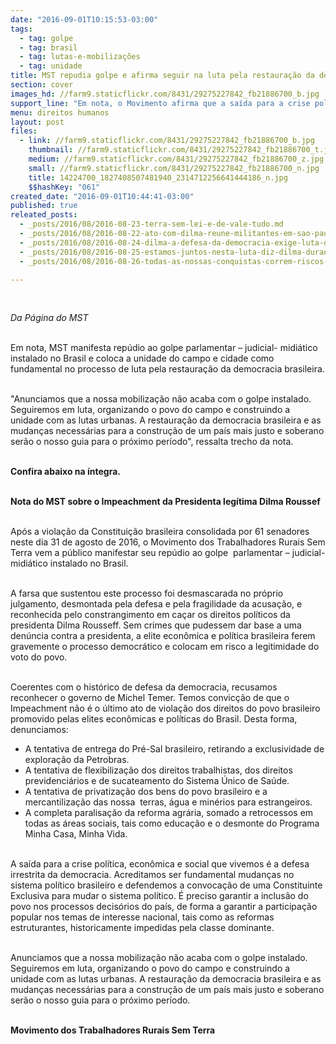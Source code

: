 ```yaml
---
date: "2016-09-01T10:15:53-03:00"
tags:
  - tag: golpe
  - tag: brasil
  - tag: lutas-e-mobilizações
  - tag: unidade
title: MST repudia golpe e afirma seguir na luta pela restauração da democracia brasileira
section: cover
images_hd: //farm9.staticflickr.com/8431/29275227842_fb21886700_b.jpg
support_line: "Em nota, o Movimento afirma que a saída para a crise política, econômica e social que vivemos é a defesa irrestrita da democracia"
menu: direitos humanos
layout: post
files:
  - link: //farm9.staticflickr.com/8431/29275227842_fb21886700_b.jpg
    thumbnail: //farm9.staticflickr.com/8431/29275227842_fb21886700_t.jpg
    medium: //farm9.staticflickr.com/8431/29275227842_fb21886700_z.jpg
    small: //farm9.staticflickr.com/8431/29275227842_fb21886700_n.jpg
    title: 14224700_1827408507481940_2314712256641444186_n.jpg
    $$hashKey: "061"
created_date: "2016-09-01T10:44:41-03:00"
published: true
releated_posts:
  - _posts/2016/08/2016-08-23-terra-sem-lei-e-de-vale-tudo.md
  - _posts/2016/08/2016-08-22-ato-com-dilma-reune-militantes-em-sao-paulo.md
  - _posts/2016/08/2016-08-24-dilma-a-defesa-da-democracia-exige-luta-diaria.md
  - _posts/2016/08/2016-08-25-estamos-juntos-nesta-luta-diz-dilma-durante-ato-em-brasilia.md
  - _posts/2016/08/2016-08-26-todas-as-nossas-conquistas-correm-riscos-de-serem-anuladas-alerta-advogado-popular.md

---
```

<p>&nbsp;</p>

<p><em>Da P&aacute;gina do MST </em></p>

<p><br />
Em nota, MST manifesta rep&uacute;dio ao golpe parlamentar &ndash; judicial- midi&aacute;tico instalado no Brasil e coloca a unidade do campo e cidade como fundamental no processo de luta pela restaura&ccedil;&atilde;o da democracia brasileira.</p>

<p><br />
&quot;Anunciamos que a nossa mobiliza&ccedil;&atilde;o n&atilde;o acaba com o golpe instalado. Seguiremos em luta, organizando o povo do campo e construindo a unidade com as lutas urbanas. A restaura&ccedil;&atilde;o da democracia brasileira e as mudan&ccedil;as necess&aacute;rias para a constru&ccedil;&atilde;o de um pa&iacute;s mais justo e soberano ser&atilde;o o nosso guia para o pr&oacute;ximo per&iacute;odo&quot;, ressalta trecho da nota.</p>

<p><br />
<strong>Confira abaixo na &iacute;ntegra. </strong></p>

<p><br />
<strong>Nota do MST sobre o Impeachment da Presidenta leg&iacute;tima Dilma Roussef</strong></p>

<p><br />
Ap&oacute;s a viola&ccedil;&atilde;o da Constitui&ccedil;&atilde;o brasileira consolidada por 61 senadores neste dia 31 de agosto de 2016, o Movimento dos Trabalhadores Rurais Sem Terra vem a p&uacute;blico manifestar seu rep&uacute;dio ao golpe&nbsp; parlamentar &ndash; judicial- midi&aacute;tico instalado no Brasil.</p>

<p><br />
A farsa que sustentou este processo foi desmascarada no pr&oacute;prio julgamento, desmontada pela defesa e pela fragilidade da acusa&ccedil;&atilde;o, e reconhecida pelo constrangimento em ca&ccedil;ar os direitos pol&iacute;ticos da presidenta Dilma Rousseff. Sem crimes que pudessem dar base a uma den&uacute;ncia contra a presidenta, a elite econ&ocirc;mica e pol&iacute;tica brasileira ferem gravemente o processo democr&aacute;tico e colocam em risco a legitimidade do voto do povo.</p>

<p><br />
Coerentes com o hist&oacute;rico de defesa da democracia, recusamos reconhecer o governo de Michel Temer. Temos convic&ccedil;&atilde;o de que o Impeachment n&atilde;o &eacute; o &uacute;ltimo ato de viola&ccedil;&atilde;o dos direitos do povo brasileiro promovido pelas elites econ&ocirc;micas e pol&iacute;ticas do Brasil. Desta forma, denunciamos:</p>

<ul>
	<li>A tentativa de entrega do Pr&eacute;-Sal brasileiro, retirando a exclusividade de explora&ccedil;&atilde;o da Petrobras.</li>
	<li>A tentativa de flexibiliza&ccedil;&atilde;o dos direitos trabalhistas, dos direitos previdenci&aacute;rios e de sucateamento do Sistema &Uacute;nico de Sa&uacute;de.</li>
	<li>A tentativa de privatiza&ccedil;&atilde;o dos bens do povo brasileiro e a mercantiliza&ccedil;&atilde;o das nossa&nbsp; terras, &aacute;gua e min&eacute;rios para estrangeiros.</li>
	<li>A completa paralisa&ccedil;&atilde;o da reforma agr&aacute;ria, somado a retrocessos em todas as &aacute;reas sociais, tais como educa&ccedil;&atilde;o e o desmonte do Programa Minha Casa, Minha Vida.</li>
</ul>

<p><br />
A sa&iacute;da para a crise pol&iacute;tica, econ&ocirc;mica e social que vivemos &eacute; a defesa irrestrita da democracia. Acreditamos ser fundamental mudan&ccedil;as no sistema pol&iacute;tico brasileiro e defendemos a convoca&ccedil;&atilde;o de uma Constituinte Exclusiva para mudar o sistema pol&iacute;tico. &Eacute; preciso garantir a inclus&atilde;o do povo nos processos decis&oacute;rios do pa&iacute;s, de forma a garantir a participa&ccedil;&atilde;o popular nos temas de interesse nacional, tais como as reformas estruturantes, historicamente impedidas pela classe dominante.</p>

<p><br />
Anunciamos que a nossa mobiliza&ccedil;&atilde;o n&atilde;o acaba com o golpe instalado. Seguiremos em luta, organizando o povo do campo e construindo a unidade com as lutas urbanas. A restaura&ccedil;&atilde;o da democracia brasileira e as mudan&ccedil;as necess&aacute;rias para a constru&ccedil;&atilde;o de um pa&iacute;s mais justo e soberano ser&atilde;o o nosso guia para o pr&oacute;ximo per&iacute;odo.</p>

<p><br />
<strong>Movimento dos Trabalhadores Rurais Sem Terra</strong></p>
